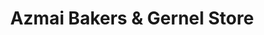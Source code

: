 ---
title: "Azmai Bakers & Gernel Store"
url: /karachi/azmai-bakers-und-gernel-store/
shop: Bäckerei
---